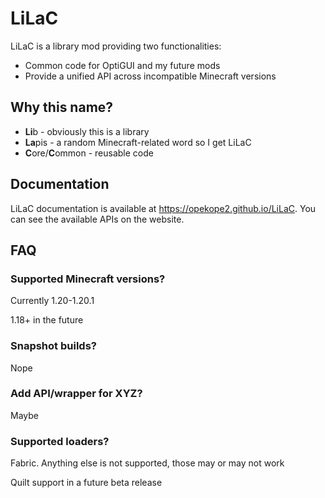 # LiLaC

LiLaC is a library mod providing two functionalities:

* Common code for OptiGUI and my future mods
* Provide a unified API across incompatible Minecraft versions

## Why this name?

* **Li**b - obviously this is a library
* **La**pis - a random Minecraft-related word so I get LiLaC
* **C**ore/**C**ommon - reusable code

## Documentation

LiLaC documentation is available at https://opekope2.github.io/LiLaC.
You can see the available APIs on the website.

## FAQ

### Supported Minecraft versions?

Currently 1.20-1.20.1

1.18+ in the future

### Snapshot builds?

Nope

### Add API/wrapper for XYZ?

Maybe

### Supported loaders?

Fabric. Anything else is not supported, those may or may not work

Quilt support in a future beta release
